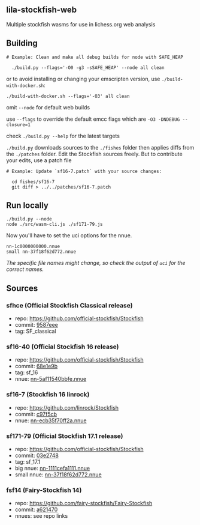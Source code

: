 ## lila-stockfish-web
Multiple stockfish wasms for use in lichess.org web analysis

## Building
```
# Example: Clean and make all debug builds for node with SAFE_HEAP

  ./build.py --flags='-O0 -g3 -sSAFE_HEAP' --node all clean
```

or to avoid installing or changing your emscripten version, use `./build-with-docker.sh`:

```
./build-with-docker.sh --flags='-O3' all clean
```

omit `--node` for default web builds

use `--flags` to override the default emcc flags which are `-O3 -DNDEBUG --closure=1`

check `./build.py --help` for the latest targets

`./build.py` downloads sources to the `./fishes` folder then applies diffs from the `./patches` folder.
Edit the Stockfish sources freely. But to contribute your edits, use a patch file

```
# Example: Update `sf16-7.patch` with your source changes:

  cd fishes/sf16-7
  git diff > ../../patches/sf16-7.patch
```

## Run locally

```
./build.py --node
node ./src/wasm-cli.js ./sf171-79.js
```

Now you'll have to set the uci options for the nnue.
```
nn-1c0000000000.nnue
small nn-37f18f62d772.nnue
```

_The specific file names might change, so check the output of `uci` for the correct names._


## Sources

### sfhce (Official Stockfish Classical release)
- repo: https://github.com/official-stockfish/Stockfish
- commit: [9587eee](https://github.com/official-stockfish/Stockfish/commit/9587eee)
- tag: SF_classical

### sf16-40 (Official Stockfish 16 release)
- repo: https://github.com/official-stockfish/Stockfish
- commit: [68e1e9b](https://github.com/official-stockfish/Stockfish/commit/68e1e9b)
- tag: sf_16
- nnue: [nn-5af11540bbfe.nnue](https://tests.stockfishchess.org/nns?network_name=nn-5af11540bbfe)

### sf16-7 (Stockfish 16 linrock)
- repo: https://github.com/linrock/Stockfish
- commit: [c97f5cb](https://github.com/linrock/Stockfish/commit/c97f5cb)
- nnue: [nn-ecb35f70ff2a.nnue](https://tests.stockfishchess.org/nns?network_name=nn-ecb35f70ff2a)

### sf171-79 (Official Stockfish 17.1 release)
- repo: https://github.com/official-stockfish/Stockfish
- commit: [03e2748](https://github.com/official-stockfish/Stockfish/commit/03e27488f3d21d8ff4dbf3065603afa21dbd0ef3)
- tag: sf_17.1
- big nnue: [nn-1111cefa1111.nnue](https://tests.stockfishchess.org/api/nn/nn-1c0000000000.nnue)
- small nnue: [nn-37f18f62d772.nnue](//tests.stockfishchess.org/api/nn/nn-37f18f62d772.nnue)

### fsf14 (Fairy-Stockfish 14)
- repo: https://github.com/fairy-stockfish/Fairy-Stockfish
- commit: [a621470](https://github.com/fairy-stockfish/Fairy-Stockfish/commit/a621470)
- nnues: see repo links

